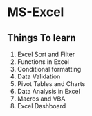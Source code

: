 # MS-Excel

Things To learn
-----------------
1. Excel Sort and Filter
2. Functions in Excel
3. Conditional formatting
4. Data Validation
5. Pivot Tables and Charts
6. Data Analysis in Excel
7. Macros and VBA
8. Excel Dashboard
